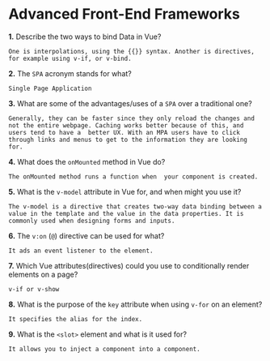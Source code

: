 # Advanced Front-End Frameworks

**1.** Describe the two ways to bind Data in Vue?

<!-- enter you answer in the space below -->

```
One is interpolations, using the {{}} syntax. Another is directives, for example using v-if, or v-bind.

```

**2.** The `SPA` acronym stands for what?

<!-- enter you answer in the space below -->

```
Single Page Application
```

**3.** What are some of the advantages/uses of a `SPA` over a traditional one?

<!-- enter you answer in the space below -->

```
Generally, they can be faster since they only reload the changes and not the entire webpage. Caching works better because of this, and users tend to have a  better UX. With an MPA users have to click through links and menus to get to the information they are looking for.
```

**4.** What does the `onMounted` method in Vue do?

<!-- enter you answer in the space below -->

```
The onMounted method runs a function when  your component is created.
```

**5.** What is the `v-model` attribute in Vue for, and when might you use it?

<!-- enter you answer in the space below -->

```
The v-model is a directive that creates two-way data binding between a value in the template and the value in the data properties. It is commonly used when designing forms and inputs.
```

**6.** The `v:on` (`@`) directive can be used for what?

<!-- enter you answer in the space below -->

```
It ads an event listener to the element.
```

**7.** Which Vue attributes(directives) could you use to conditionally render elements on a page?

<!-- enter you answer in the space below -->

```
v-if or v-show
```

**8.** What is the purpose of the `key` attribute when using `v-for` on an element?

<!-- enter you answer in the space below -->

```
It specifies the alias for the index.
```

**9.** What is the `<slot>` element and what is it used for?

<!-- enter you answer in the space below -->

```
It allows you to inject a component into a component.
```
